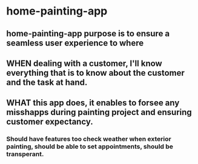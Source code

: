 # home-painting-app
## home-painting-app purpose is to ensure a seamless user experience to where
## WHEN dealing with a customer, I'll know everything that is to know about the customer and the task at hand.
## WHAT this app does, it enables to forsee any misshapps during painting project and ensuring customer expectancy.
### Should have features too check weather when exterior painting, should be able to set appointments, should be transperant.

